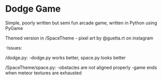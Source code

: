 # Dodge Game
Simple, poorly written but semi fun arcade game, written in Python using PyGame



Themed version in /SpaceTheme - pixel art by @guetta.rt on instagram

-Issues:

/dodge.py:
    -dodge.py works better, space.py looks better
    
/SpaceTheme/space.py:
    -obstacles are not aligned properly
    -game ends when meteor textures are exhausted

  
        
